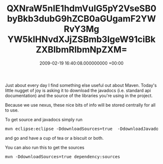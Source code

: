 ﻿---
layout: post
title: !binary |-
  QXNraW5nIE1hdmVuIG5pY2VseSB0byBkb3dubG9hZCB0aGUgamF2YWRvY3Mg
  YW5kIHNvdXJjZSBmb3IgeW91ciBkZXBlbmRlbmNpZXM=
wordpress_id: 62
wordpress_url: !binary |-
  aHR0cDovL2Jsb2dzLnRlY2hub3Bob2JpYS5pbnQvamplZmZlcmllcy8/cD02
  Mg==
date: 2009-02-19 16:40:08.000000000 +00:00
---
Just about every day I find something else useful out about Maven. Today's little nugget of joy is asking it to download the javadocs (i.e. standard api documentation) and the source of the libraries you're using in the project.

Because we use nexus, these nice bits of info will be stored centrally for all to use.

To get source and javadocs simply run
<pre>mvn eclipse:eclipse -DdownloadSources=true  -DdownloadJavadocs=true</pre>
and go and have a cup of tea or a biscuit or both.

You can also run this to get the sources
<pre>mvn -DdownloadSources=true dependency:sources</pre>
